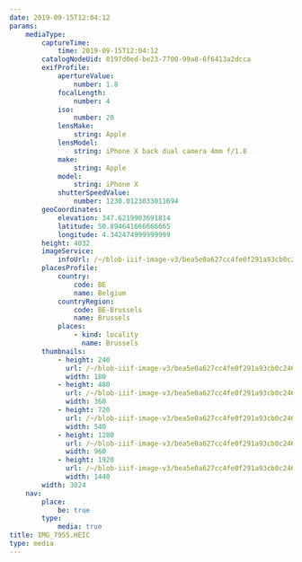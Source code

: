```yaml
---
date: 2019-09-15T12:04:12
params:
    mediaType:
        captureTime:
            time: 2019-09-15T12:04:12
        catalogNodeUid: 0197d0ed-be23-7700-99a8-6f6413a2dcca
        exifProfile:
            apertureValue:
                number: 1.8
            focalLength:
                number: 4
            iso:
                number: 20
            lensMake:
                string: Apple
            lensModel:
                string: iPhone X back dual camera 4mm f/1.8
            make:
                string: Apple
            model:
                string: iPhone X
            shutterSpeedValue:
                number: 1230.0123033011694
        geoCoordinates:
            elevation: 347.6219903691814
            latitude: 50.894641666666665
            longitude: 4.342474999999999
        height: 4032
        imageService:
            infoUrl: /~/blob-iiif-image-v3/bea5e0a627cc4fe0f291a93cb0c246749a9166b9e6e1179eb1d4c99796e9a0de/info.json
        placesProfile:
            country:
                code: BE
                name: Belgium
            countryRegion:
                code: BE-Brussels
                name: Brussels
            places:
                - kind: locality
                  name: Brussels
        thumbnails:
            - height: 240
              url: /~/blob-iiif-image-v3/bea5e0a627cc4fe0f291a93cb0c246749a9166b9e6e1179eb1d4c99796e9a0de/full/180%2C240/0/default.jpg
              width: 180
            - height: 480
              url: /~/blob-iiif-image-v3/bea5e0a627cc4fe0f291a93cb0c246749a9166b9e6e1179eb1d4c99796e9a0de/full/360%2C480/0/default.jpg
              width: 360
            - height: 720
              url: /~/blob-iiif-image-v3/bea5e0a627cc4fe0f291a93cb0c246749a9166b9e6e1179eb1d4c99796e9a0de/full/540%2C720/0/default.jpg
              width: 540
            - height: 1280
              url: /~/blob-iiif-image-v3/bea5e0a627cc4fe0f291a93cb0c246749a9166b9e6e1179eb1d4c99796e9a0de/full/960%2C1280/0/default.jpg
              width: 960
            - height: 1920
              url: /~/blob-iiif-image-v3/bea5e0a627cc4fe0f291a93cb0c246749a9166b9e6e1179eb1d4c99796e9a0de/full/1440%2C1920/0/default.jpg
              width: 1440
        width: 3024
    nav:
        place:
            be: true
        type:
            media: true
title: IMG_7955.HEIC
type: media
---
```

